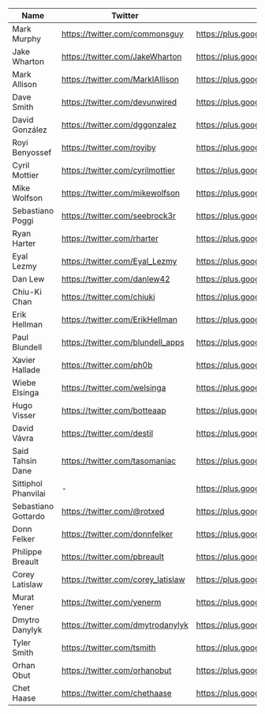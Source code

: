Name | Twitter | Google+ | Website/Blog | LinkedIn | Other links
------------ | ------------- | ------------- | ------------- | ------------- | ------------- |
Mark Murphy | https://twitter.com/commonsguy | https://plus.google.com/114205433913370454414/posts | https://commonsware.com/  | - | - 
Jake Wharton | https://twitter.com/JakeWharton | https://plus.google.com/108284392618554783657 | https://jakewharton.com/  | https://www.linkedin.com/in/jakewharton | - 
Mark Allison | https://twitter.com/MarkIAllison | https://plus.google.com/101161883485148457960  | https://blog.stylingandroid.com/ | - | -
Dave Smith | https://twitter.com/devunwired  | https://plus.google.com/115236917399025801624 | https://newcircle.com/s | - | -
David González | https://twitter.com/dggonzalez | https://plus.google.com/+davidgonzalezmalmstein/posts | http://www.malmstein.com/ | https://www.linkedin.com/in/dggonzalez | -
Royi Benyossef | https://twitter.com/royiby  | https://plus.google.com/108852062468606314998 | -  | -  | -
Cyril Mottier | https://twitter.com/cyrilmottier | https://plus.google.com/118417777153109946393 | http://cyrilmottier.com/ | http://linkedin.com/in/cyrilmottier/ | -
Mike Wolfson | https://twitter.com/mikewolfson | https://plus.google.com/114182988463720945996 | http://www.mikewolfson.com/  | https://www.linkedin.com/in/mswolfson  | -
Sebastiano Poggi | https://twitter.com/seebrock3r | https://plus.google.com/106129364465361264599 | https://medium.com/@seebrock3r | - | - | -
Ryan Harter | https://twitter.com/rharter | https://plus.google.com/100732597684431934213 | http://ryanharter.com/ | https://www.linkedin.com/in/ryanharter/  | - 
Eyal Lezmy | https://twitter.com/Eyal_Lezmy | https://plus.google.com/109290164663410811176 | http://eyal.fr/ | - | - 
Dan Lew | https://twitter.com/danlew42 | https://plus.google.com/108078989781026808271  | http://danlew.net/  | - | -
Chiu-Ki Chan | https://twitter.com/chiuki | https://plus.google.com/106114190915231601949 | http://blog.sqisland.com/ | - | - 
Erik Hellman | https://twitter.com/ErikHellman  | https://plus.google.com/102463586939438589980  | http://hellsoft.se/  | http://se.linkedin.com/in/erikhelllman | - 
Paul Blundell | https://twitter.com/blundell_apps | https://plus.google.com/105972697070686041935 | http://www.blog.blundellapps.com/ | https://www.linkedin.com/in/blundell | - 
Xavier Hallade | https://twitter.com/ph0b | https://plus.google.com/106834066322753191683 | http://ph0b.com/  | https://www.linkedin.com/in/xavierhallade | -
Wiebe Elsinga | https://twitter.com/welsinga  | https://plus.google.com/105209480109514753422 | http://wiebe-elsinga.com/blog  | https://www.linkedin.com/in/welsinga | -
Hugo Visser | https://twitter.com/botteaap  | https://plus.google.com/102164807080986038267  | http://www.littlerobots.nl/  | https://www.linkedin.com/in/visserh  | -
David Vávra | https://twitter.com/destil  | https://plus.google.com/100156589101321820776  | http://www.destil.cz/  | https://www.linkedin.com/in/destil | -
Said Tahsin Dane | https://twitter.com/tasomaniac | https://plus.google.com/110192075961104342312 | http://www.tasomaniac.com/ | https://www.linkedin.com/in/saidtahsindane | -
Sittiphol Phanvilai | - | https://plus.google.com/104151953459259878608  | http://nuuneoi.com/  | http://linkedin.com/in/nuuneoi | -
Sebastiano Gottardo | https://twitter.com/@rotxed | https://plus.google.com/109030639285673509944 | -  | - | - 
Donn Felker | https://twitter.com/donnfelker | https://plus.google.com/114746422988923214718 | http://www.donnfelker.com/ | http://www.linkedin.com/in/donnfelker | - 
Philippe Breault | https://twitter.com/pbreault | https://plus.google.com/112494309429857640112 | http://www.developerphil.com/ | - | -
Corey Latislaw | https://twitter.com/corey_latislaw | https://plus.google.com/115756181955040594344 | http://www.coreylatislaw.com/ | - | -
Murat Yener | https://twitter.com/yenerm | https://plus.google.com/114028338330916709688 | http://www.devchronicles.com/ | https://www.linkedin.com/in/muratyener | -
Dmytro Danylyk | https://twitter.com/dmytrodanylyk | https://plus.google.com/114504530412269589324 |  |  | 
Tyler Smith | https://twitter.com/tsmith | https://plus.google.com/109963283239374698932  | - | https://www.linkedin.com/in/tyvsmith | -
Orhan Obut | https://twitter.com/orhanobut | https://plus.google.com/114663590489584785944 | - | https://www.linkedin.com/in/orhanobut | -
Chet Haase | https://twitter.com/chethaase | https://plus.google.com/+ChetHaase | http://graphics-geek.blogspot.in/ | https://www.linkedin.com/in/chethaase | https://medium.com/@chethaase
